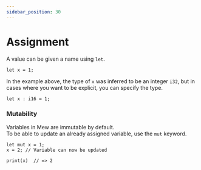 ```yaml
---
sidebar_position: 30
---
```


# Assignment

A value can be given a name using `let`. 

```mew
let x = 1;
```

In the example above, the type of `x` was inferred 
to be an integer `i32`, but in cases where you 
want to be explicit, you can specify the type.

```mew
let x : i16 = 1;
```

### Mutability

Variables in Mew are immutable by default.  
To be able to update an already assigned variable,
use the `mut` keyword.

```mew
let mut x = 1;
x = 2; // Variable can now be updated

print(x)  // => 2
```

